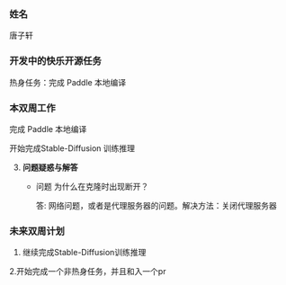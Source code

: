 ### 姓名

唐子轩

### 开发中的快乐开源任务

热身任务：完成 Paddle 本地编译

### 本双周工作

完成 Paddle 本地编译

开始完成Stable-Diffusion 训练推理

3. **问题疑惑与解答**

   - 问题 为什么在克隆时出现断开？

     答: 网络问题，或者是代理服务器的问题。解决方法：关闭代理服务器


### 未来双周计划

1. 继续完成Stable-Diffusion训练推理

2.开始完成一个非热身任务，并且和入一个pr